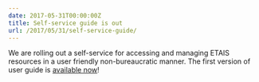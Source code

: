 ```yaml
---
date: 2017-05-31T00:00:00Z
title: Self-service guide is out
url: /2017/05/31/self-service-guide/
---
```


We are rolling out a self-service for accessing and managing ETAIS resources
in a user friendly non-bureaucratic manner. The first version of user guide is
<a href="https://etais-ee.github.io/etais-web/self_service/">available now</a>!
